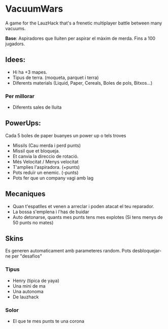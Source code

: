 # VacuumWars
A game for the LauzHack that's a frenetic multiplayer battle between many vacuums.

**Base**: Aspiradores que lluiten per aspirar el màxim de merda. Fins a 100 jugadors.

## Idees:

- Hi ha +3 mapes.
- Tipus de terra. (moqueta, parquet i terra)
- Diferents materials (Liquid, Paper, Cereals, Boles de pols, Bitxos...)

### Per millorar
- Diferents sales de lluita

## PowerUps:

Cada 5 boles de paper buanyes un power up o tels troves

- Missils (Cau merda i perd punts)
- Missil que et bloqueja.
- Et canvia la direccio de rotació.
- Més Velocitat / Menys velocitat
- T'amplies l'aspiradora. (+punts)
- Pots reduïr un enemic. (-punts)
- Pots fer que un company vagi amb lag

## Mecaniques

- Quan t'espatlles et venen a arreclar i poden atacat el teu reparador.
- La bossa s'emplena i l'has de buidar
- Auto detonarse, quants mes punts tens mes explotes (Si tens menys de 50 punts no mates)



## Skins
Es generen automaticament amb parameteres random.
Pots desbloquejar-ne per "desafios"

### Tipus
- Henry (tipica de yaya)
- Una mini de ma
- Una autonoma
- De lauzhack

### Solor

- El que te mes punts te una corona
